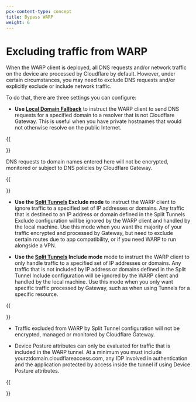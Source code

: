 ```yaml
---
pcx-content-type: concept
title: Bypass WARP
weight: 6
---
```


# Excluding traffic from WARP

When the WARP client is deployed, all DNS requests and/or network traffic on the device are processed by Cloudflare by default. However, under certain circumstances, you may need to exclude DNS requests and/or explicitly exclude or include network traffic.

To do that, there are three settings you can configure:

*   **Use [Local Domain Fallback](/cloudflare-one/connections/connect-devices/warp/exclude-traffic/local-domains/)** to instruct the WARP client to send DNS requests for a specified domain to a resolver that is not Cloudflare Gateway. This is useful when you have private hostnames that would not otherwise resolve on the public Internet.

{{<Aside type="warning">}}

DNS requests to domain names entered here will not be encrypted, monitored or subject to DNS policies by Cloudflare Gateway.

{{</Aside>}}

*   **Use the [Split Tunnels](/cloudflare-one/connections/connect-devices/warp/exclude-traffic/split-tunnels/) Exclude mode** to instruct the WARP client to ignore traffic to a specified set of IP addresses or domains. Any traffic that is destined to an IP address or domain defined in the Split Tunnels Exclude configuration will be ignored by the WARP client and handled by the local machine. Use this mode when you want the majority of your traffic encrypted and processed by Gateway, but need to exclude certain routes due to app compatibility, or if you need WARP to run alongside a VPN.

*   **Use the [Split Tunnels](/cloudflare-one/connections/connect-devices/warp/exclude-traffic/split-tunnels/) Include mode** mode to instruct the WARP client to only handle traffic to a specified set of IP addresses or domains. Any traffic that is not included by IP address or domains defined in the Split Tunnel Include configuration will be ignored by the WARP client and handled by the local machine. Use this mode when you only want specific traffic processed by Gateway, such as when using Tunnels for a specific resource.

{{<Aside type="warning">}}

* Traffic excluded from WARP by Split Tunnel configuration will not be encrypted, managed or monitored by Cloudflare Gateway.
  
* Device Posture attributes can only be evaluated for traffic that is included in the WARP tunnel. At a minimum you must include yourztdomain.cloudflareaccess.com, any IDP involved in authentication and the application protected by access inside the tunnel if using Device Posture attributes.

{{</Aside>}}

